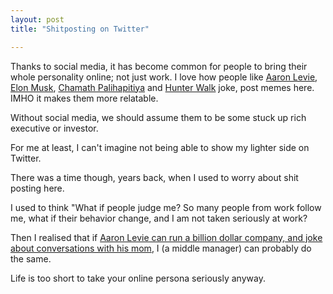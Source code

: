 ```yaml
---
layout: post
title: "Shitposting on Twitter"

---
```


Thanks to social media, it has become common for people to bring their whole personality online; not just work. I love how people like [Aaron Levie](https://twitter.com/levie), [Elon Musk](https://twitter.com/elonmusk), [Chamath Palihapitiya](https://twitter.com/chamath) and [Hunter Walk](https://twitter.com/hunterwalk) joke, post memes here. IMHO it makes them more relatable.

Without social media, we should assume them to be some stuck up rich executive or investor.

For me at least, I can't imagine not being able to show my lighter side on Twitter.

There was a time though, years back, when I used to worry about shit posting here.

I used to think "What if people judge me? So many people from work follow me, what if their behavior change, and I am not taken seriously at work?

Then I realised that if [Aaron Levie can run a billion dollar company, and joke about conversations with his mom](https://twitter.com/levie/status/1248103960629506048), I (a middle manager) can probably do the same.

Life is too short to take your online persona seriously anyway.
